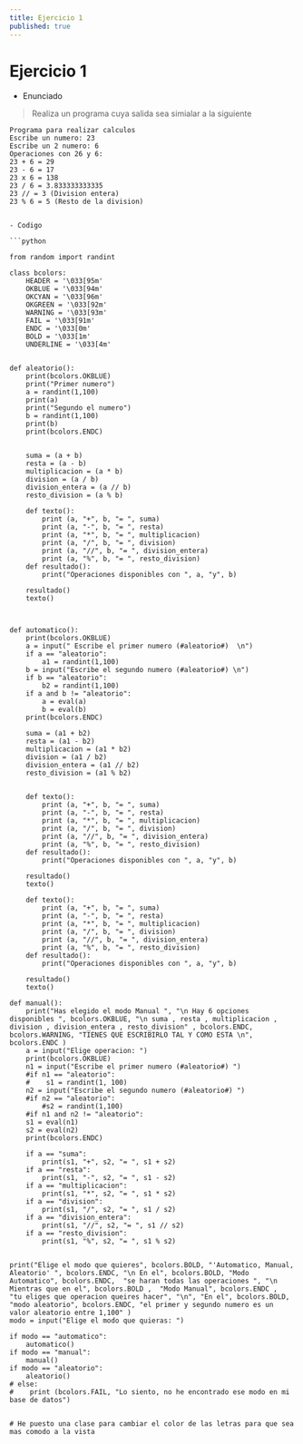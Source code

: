```yaml
---
title: Ejercicio 1
published: true
---
```


# Ejercicio 1 

- Enunciado
> Realiza un programa cuya salida sea simialar a la siguiente 

```
Programa para realizar calculos 
Escribe un numero: 23
Escribe un 2 numero: 6
Operaciones con 26 y 6:
23 + 6 = 29
23 - 6 = 17
23 x 6 = 138
23 / 6 = 3.833333333335
23 // = 3 (Division entera)
23 % 6 = 5 (Resto de la division)


- Codigo

```python

from random import randint

class bcolors:
    HEADER = '\033[95m'
    OKBLUE = '\033[94m'
    OKCYAN = '\033[96m'
    OKGREEN = '\033[92m'
    WARNING = '\033[93m'
    FAIL = '\033[91m'
    ENDC = '\033[0m'
    BOLD = '\033[1m'
    UNDERLINE = '\033[4m'


def aleatorio():
    print(bcolors.OKBLUE)
    print("Primer numero")
    a = randint(1,100)
    print(a)
    print("Segundo el numero")
    b = randint(1,100)
    print(b)
    print(bcolors.ENDC)


    suma = (a + b) 
    resta = (a - b)
    multiplicacion = (a * b)
    division = (a / b)
    division_entera = (a // b)
    resto_division = (a % b)

    def texto():
        print (a, "+", b, "= ", suma)
        print (a, "-", b, "= ", resta)
        print (a, "*", b, "= ", multiplicacion)
        print (a, "/", b, "= ", division)
        print (a, "//", b, "= ", division_entera)
        print (a, "%", b, "= ", resto_division)
    def resultado():
        print("Operaciones disponibles con ", a, "y", b)

    resultado()
    texto()



def automatico():
    print(bcolors.OKBLUE)
    a = input(" Escribe el primer numero (#aleatorio#)  \n")
    if a == "aleatorio":
        a1 = randint(1,100)
    b = input("Escribe el segundo numero (#aleatorio#) \n")
    if b == "aleatorio":
        b2 = randint(1,100)
    if a and b != "aleatorio":
        a = eval(a)
        b = eval(b)
    print(bcolors.ENDC)

    suma = (a1 + b2) 
    resta = (a1 - b2)
    multiplicacion = (a1 * b2)
    division = (a1 / b2)
    division_entera = (a1 // b2)
    resto_division = (a1 % b2)


    def texto():
        print (a, "+", b, "= ", suma)
        print (a, "-", b, "= ", resta)
        print (a, "*", b, "= ", multiplicacion)
        print (a, "/", b, "= ", division)
        print (a, "//", b, "= ", division_entera)
        print (a, "%", b, "= ", resto_division)
    def resultado():
        print("Operaciones disponibles con ", a, "y", b)

    resultado()
    texto()

    def texto():
        print (a, "+", b, "= ", suma)
        print (a, "-", b, "= ", resta)
        print (a, "*", b, "= ", multiplicacion)
        print (a, "/", b, "= ", division)
        print (a, "//", b, "= ", division_entera)
        print (a, "%", b, "= ", resto_division)
    def resultado():
        print("Operaciones disponibles con ", a, "y", b)

    resultado()
    texto()

def manual():
    print("Has elegido el modo Manual ", "\n Hay 6 opciones disponibles ", bcolors.OKBLUE, "\n suma , resta , multiplicacion , division , division_entera , resto_division" , bcolors.ENDC, bcolors.WARNING, "TIENES QUE ESCRIBIRLO TAL Y COMO ESTA \n", bcolors.ENDC )
    a = input("Elige operacion: ")
    print(bcolors.OKBLUE)
    n1 = input("Escribe el primer numero (#aleatorio#) ")
    #if n1 == "aleatorio":
    #    s1 = randint(1, 100)
    n2 = input("Escribe el segundo numero (#aleatorio#) ")
    #if n2 == "aleatorio":
        #s2 = randint(1,100)
    #if n1 and n2 != "aleatorio":
    s1 = eval(n1)
    s2 = eval(n2)
    print(bcolors.ENDC)
    
    if a == "suma":
        print(s1, "+", s2, "= ", s1 + s2)
    if a == "resta":
        print(s1, "-", s2, "= ", s1 - s2)
    if a == "multiplicacion":
        print(s1, "*", s2, "= ", s1 * s2)
    if a == "division":
        print(s1, "/", s2, "= ", s1 / s2)
    if a == "division_entera":
        print(s1, "//", s2, "= ", s1 // s2)
    if a == "resto_division":
        print(s1, "%", s2, "= ", s1 % s2)


print("Elige el modo que quieres", bcolors.BOLD, "'Automatico, Manual, Aleatorio' ", bcolors.ENDC, "\n En el", bcolors.BOLD, "Modo Automatico", bcolors.ENDC,  "se haran todas las operaciones ", "\n Mientras que en el", bcolors.BOLD ,  "Modo Manual", bcolors.ENDC ,  "tu eliges que operacion queires hacer", "\n", "En el", bcolors.BOLD, "modo aleatorio", bcolors.ENDC, "el primer y segundo numero es un valor aleatorio entre 1,100" )
modo = input("Elige el modo que quieras: ")

if modo == "automatico":
    automatico()
if modo == "manual":
    manual()
if modo == "aleatorio":
    aleatorio()
# else:
#    print (bcolors.FAIL, "Lo siento, no he encontrado ese modo en mi base de datos")


# He puesto una clase para cambiar el color de las letras para que sea mas comodo a la vista
```